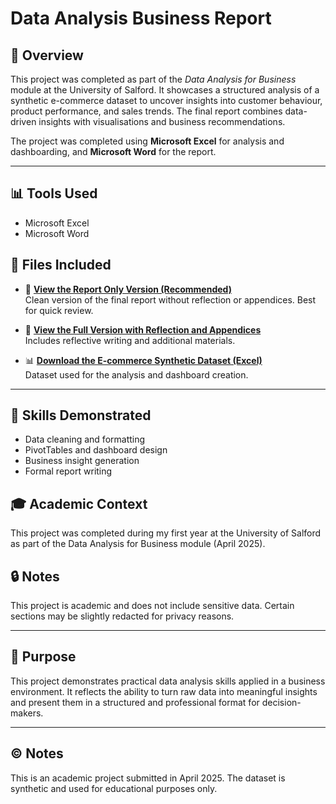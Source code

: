 # Data Analysis Business Report

## 📝 Overview
This project was completed as part of the *Data Analysis for Business* module at the University of Salford. It showcases a structured analysis of a synthetic e-commerce dataset to uncover insights into customer behaviour, product performance, and sales trends. The final report combines data-driven insights with visualisations and business recommendations.

The project was completed using **Microsoft Excel** for analysis and dashboarding, and **Microsoft Word** for the report.

---

## 📊 Tools Used
- Microsoft Excel
- Microsoft Word

## 📂 Files Included

- 📄 **[View the Report Only Version (Recommended)](https://github.com/hunghafinance/data_analysis_business_report/blob/main/Data%20Analysis_Ha%20Phuc%20Hung_Report%20Only%20Version.docx)**  
  Clean version of the final report without reflection or appendices. Best for quick review.

- 📄 **[View the Full Version with Reflection and Appendices](https://github.com/hunghafinance/data_analysis_business_report/blob/main/Data%20Analysis_Ha%20Phuc%20Hung.docx)**  
  Includes reflective writing and additional materials.

- 📊 **[Download the E-commerce Synthetic Dataset (Excel)](https://github.com/hunghafinance/data_analysis_business_report/blob/main/ecommerce_synthetic_dataset%20(1).xlsx)**  
  Dataset used for the analysis and dashboard creation.

---


## 🧠 Skills Demonstrated
- Data cleaning and formatting
- PivotTables and dashboard design
- Business insight generation
- Formal report writing

## 🎓 Academic Context
This project was completed during my first year at the University of Salford as part of the Data Analysis for Business module (April 2025).

## 🔒 Notes
This project is academic and does not include sensitive data. Certain sections may be slightly redacted for privacy reasons.

---

## 🎯 Purpose

This project demonstrates practical data analysis skills applied in a business environment. It reflects the ability to turn raw data into meaningful insights and present them in a structured and professional format for decision-makers.

---

## ©️ Notes

This is an academic project submitted in April 2025. The dataset is synthetic and used for educational purposes only.

